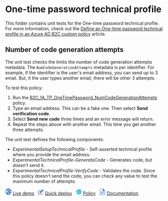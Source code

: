 # One-time password technical profile

This folder contains unit tests for the One-time password technical profile. For more information, check out the [Define an One-time password technical profile in an Azure AD B2C custom policy](https://docs.microsoft.com/azure/active-directory-b2c/one-time-password-technical-profile) article.

## Number of code generation attempts

The unit test checks the limits the number of code generation attempts metadata. The `NumCodeGenerationAttempts` metadata is per identifier. For example, if the identifier is the user's email address, you can send up to 3 email. But, it the user types another email, there will be other 3 attempts. 

To test this policy:

1. Run the [B2C_1A_TP_OneTimePassword_NumCodeGenerationAttempts](https://b2clivedemo.b2clogin.com/b2clivedemo.onmicrosoft.com/B2C_1A_TP_OneTimePassword_NumCodeGenerationAttempts/oauth2/v2.0/authorize?client_id=cfaf887b-a9db-4b44-ac47-5efff4e2902c&nonce=defaultNonce&redirect_uri=https%3A%2F%2Fjwt.ms&scope=openid&response_type=id_token&prompt=login) policy.
1. Type an email address. This can be a fake one. Then select **Send verification code**.
1. Select **Send new code** three times and an error message will return. 
1. Repeat the steps above with another email. This time you get another three attempts.

The unit test defines the following components:

- *ExperimentalSetupTechnicalProfile* - Self-asserted technical profile where you provide the email address.
- *ExperimentalTechnicalProfile-GenerateCode* - Generates code, but doesn't send it.
- *ExperimentalTechnicalProfile-VerifyCode* - Validates the code. Since this policy doesn't send the code, you can check any value to test the maximum number of attempts. 

![live demo](../../media/demo.png) [Live demo](https://b2clivedemo.b2clogin.com/b2clivedemo.onmicrosoft.com/B2C_1A_TP_OneTimePassword_NumCodeGenerationAttempts/oauth2/v2.0/authorize?client_id=cfaf887b-a9db-4b44-ac47-5efff4e2902c&nonce=defaultNonce&redirect_uri=https%3A%2F%2Fjwt.ms&scope=openid&response_type=id_token&prompt=login) &nbsp;  ![Quick deploy](../../media/deploy.png) [Quick deploy](https://b2ciefsetupapp.azurewebsites.net/) &nbsp; ![policy](../../media/policy.png) [Policy](TP_OneTimePassword_NumCodeGenerationAttempts.xml) &nbsp; ![documentation](../../media/doc.png) [Documentation](https://docs.microsoft.com/azure/active-directory-b2c/one-time-password-technical-profile)

